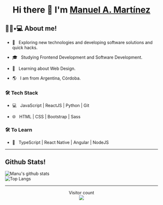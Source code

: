 <h1 align="center">Hi there 👋 I'm <a href="" target="_blank">Manuel A. Martínez</a></h1>

<h2>👨🏻•💻 About me!</h2>

- 🤔 &nbsp; Exploring new technologies and developing software solutions and quick hacks.

- 🎓 &nbsp; Studying Frontend Development and Software Development.

- 🌱 &nbsp; Learning about Web Design.

- 🌎 &nbsp; I am from Argentina, Córdoba.


<h3>🛠 Tech Stack</h3>


- 💻 &nbsp; JavaScript | ReactJS | Python | Git

- 🌐 &nbsp; HTML | CSS | Bootstrap | Sass 


<h3>🛠 To Learn</h3>

- 🔧 &nbsp; TypeScript | React Native | Angular | NodeJS

<hr>


<h2>Github Stats!</h2>

![Manu's github stats](https://github-readme-stats.vercel.app/api?username=manumartinz&theme=tokyonight&show_icons=true)
<br>
![Top Langs](https://github-readme-stats.vercel.app/api/top-langs/?username=manumartinz&layout=compact&theme=tokyonight&show_icons=true)

<!--
<h2>Connect with me!</h2>
<p align="center">
<a href="https://manu-martinez.netlify.app/#inicio" target="_blank"><img alt="Portfolio" src="https://img.shields.io/badge/Website-Portfolio-blue?style=flat&logo=google-chrome"></a>
<a href="https://www.linkedin.com/in/manuel-mart%C3%ADnez-09651b1b6/" target="_blank"><img alt="LinkedIn" src="https://img.shields.io/badge/LinkedIn-@manuelmartinez-blue?style=flat&logo=linkedin"></a>
<a href="mailto:manumartinz@gmail.com"><img alt="Email" src="https://img.shields.io/badge/Email-manumartinz@gmail.com-blue?style=flat&logo=gmail"></a>
</p>
--> 
<hr>
<p align="center"> 
  Visitor count<br>
  <img src="https://profile-counter.glitch.me/manumartinz/count.svg" />
</p>
